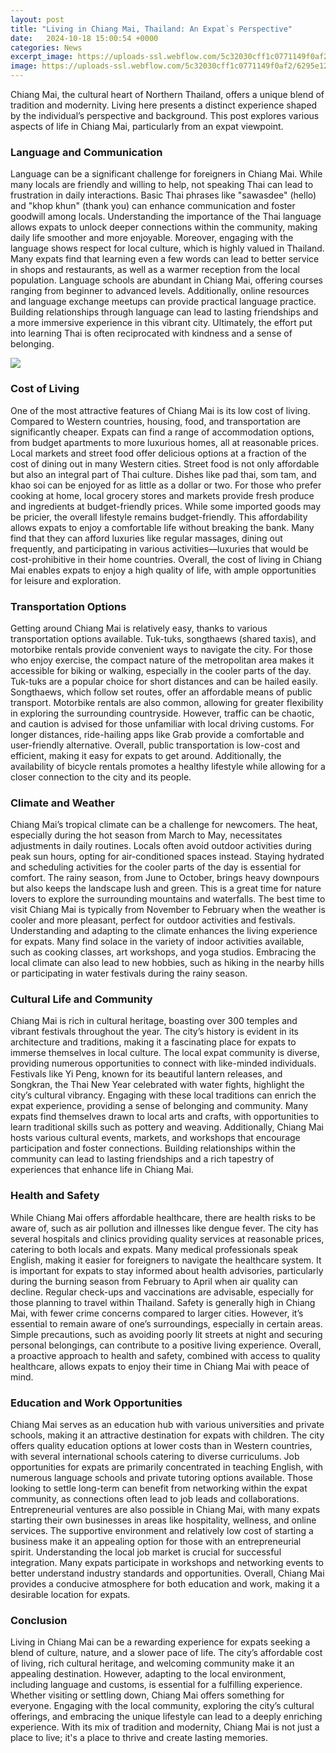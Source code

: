 ```yaml
---
layout: post
title: "Living in Chiang Mai, Thailand: An Expat`s Perspective"
date:   2024-10-18 15:00:54 +0000
categories: News
excerpt_image: https://uploads-ssl.webflow.com/5c32030cff1c0771149f0af2/6295e122e27d94fed183af53_chiang-mai-pexels-tim-durgan-a-way-abroad.jpg
image: https://uploads-ssl.webflow.com/5c32030cff1c0771149f0af2/6295e122e27d94fed183af53_chiang-mai-pexels-tim-durgan-a-way-abroad.jpg
---
```


Chiang Mai, the cultural heart of Northern Thailand, offers a unique blend of tradition and modernity. Living here presents a distinct experience shaped by the individual’s perspective and background. This post explores various aspects of life in Chiang Mai, particularly from an expat viewpoint.
### Language and Communication
Language can be a significant challenge for foreigners in Chiang Mai. While many locals are friendly and willing to help, not speaking Thai can lead to frustration in daily interactions. Basic Thai phrases like "sawasdee" (hello) and "khop khun" (thank you) can enhance communication and foster goodwill among locals. Understanding the importance of the Thai language allows expats to unlock deeper connections within the community, making daily life smoother and more enjoyable.
Moreover, engaging with the language shows respect for local culture, which is highly valued in Thailand. Many expats find that learning even a few words can lead to better service in shops and restaurants, as well as a warmer reception from the local population. Language schools are abundant in Chiang Mai, offering courses ranging from beginner to advanced levels. 
Additionally, online resources and language exchange meetups can provide practical language practice. Building relationships through language can lead to lasting friendships and a more immersive experience in this vibrant city. Ultimately, the effort put into learning Thai is often reciprocated with kindness and a sense of belonging.

![](https://uploads-ssl.webflow.com/5c32030cff1c0771149f0af2/6295e122e27d94fed183af53_chiang-mai-pexels-tim-durgan-a-way-abroad.jpg)
### Cost of Living
One of the most attractive features of Chiang Mai is its low cost of living. Compared to Western countries, housing, food, and transportation are significantly cheaper. Expats can find a range of accommodation options, from budget apartments to more luxurious homes, all at reasonable prices. Local markets and street food offer delicious options at a fraction of the cost of dining out in many Western cities.
Street food is not only affordable but also an integral part of Thai culture. Dishes like pad thai, som tam, and khao soi can be enjoyed for as little as a dollar or two. For those who prefer cooking at home, local grocery stores and markets provide fresh produce and ingredients at budget-friendly prices. 
While some imported goods may be pricier, the overall lifestyle remains budget-friendly. This affordability allows expats to enjoy a comfortable life without breaking the bank. Many find that they can afford luxuries like regular massages, dining out frequently, and participating in various activities—luxuries that would be cost-prohibitive in their home countries. 
Overall, the cost of living in Chiang Mai enables expats to enjoy a high quality of life, with ample opportunities for leisure and exploration.
### Transportation Options
Getting around Chiang Mai is relatively easy, thanks to various transportation options available. Tuk-tuks, songthaews (shared taxis), and motorbike rentals provide convenient ways to navigate the city. For those who enjoy exercise, the compact nature of the metropolitan area makes it accessible for biking or walking, especially in the cooler parts of the day.
Tuk-tuks are a popular choice for short distances and can be hailed easily. Songthaews, which follow set routes, offer an affordable means of public transport. Motorbike rentals are also common, allowing for greater flexibility in exploring the surrounding countryside. However, traffic can be chaotic, and caution is advised for those unfamiliar with local driving customs. 
For longer distances, ride-hailing apps like Grab provide a comfortable and user-friendly alternative. Overall, public transportation is low-cost and efficient, making it easy for expats to get around. Additionally, the availability of bicycle rentals promotes a healthy lifestyle while allowing for a closer connection to the city and its people.
### Climate and Weather
Chiang Mai’s tropical climate can be a challenge for newcomers. The heat, especially during the hot season from March to May, necessitates adjustments in daily routines. Locals often avoid outdoor activities during peak sun hours, opting for air-conditioned spaces instead. Staying hydrated and scheduling activities for the cooler parts of the day is essential for comfort.
The rainy season, from June to October, brings heavy downpours but also keeps the landscape lush and green. This is a great time for nature lovers to explore the surrounding mountains and waterfalls. The best time to visit Chiang Mai is typically from November to February when the weather is cooler and more pleasant, perfect for outdoor activities and festivals.
Understanding and adapting to the climate enhances the living experience for expats. Many find solace in the variety of indoor activities available, such as cooking classes, art workshops, and yoga studios. Embracing the local climate can also lead to new hobbies, such as hiking in the nearby hills or participating in water festivals during the rainy season.
### Cultural Life and Community
Chiang Mai is rich in cultural heritage, boasting over 300 temples and vibrant festivals throughout the year. The city’s history is evident in its architecture and traditions, making it a fascinating place for expats to immerse themselves in local culture. The local expat community is diverse, providing numerous opportunities to connect with like-minded individuals.
Festivals like Yi Peng, known for its beautiful lantern releases, and Songkran, the Thai New Year celebrated with water fights, highlight the city’s cultural vibrancy. Engaging with these local traditions can enrich the expat experience, providing a sense of belonging and community. 
Many expats find themselves drawn to local arts and crafts, with opportunities to learn traditional skills such as pottery and weaving. Additionally, Chiang Mai hosts various cultural events, markets, and workshops that encourage participation and foster connections. Building relationships within the community can lead to lasting friendships and a rich tapestry of experiences that enhance life in Chiang Mai.
### Health and Safety
While Chiang Mai offers affordable healthcare, there are health risks to be aware of, such as air pollution and illnesses like dengue fever. The city has several hospitals and clinics providing quality services at reasonable prices, catering to both locals and expats. Many medical professionals speak English, making it easier for foreigners to navigate the healthcare system.
It is important for expats to stay informed about health advisories, particularly during the burning season from February to April when air quality can decline. Regular check-ups and vaccinations are advisable, especially for those planning to travel within Thailand. 
Safety is generally high in Chiang Mai, with fewer crime concerns compared to larger cities. However, it’s essential to remain aware of one’s surroundings, especially in certain areas. Simple precautions, such as avoiding poorly lit streets at night and securing personal belongings, can contribute to a positive living experience. 
Overall, a proactive approach to health and safety, combined with access to quality healthcare, allows expats to enjoy their time in Chiang Mai with peace of mind.
### Education and Work Opportunities
Chiang Mai serves as an education hub with various universities and private schools, making it an attractive destination for expats with children. The city offers quality education options at lower costs than in Western countries, with several international schools catering to diverse curriculums. 
Job opportunities for expats are primarily concentrated in teaching English, with numerous language schools and private tutoring options available. Those looking to settle long-term can benefit from networking within the expat community, as connections often lead to job leads and collaborations. 
Entrepreneurial ventures are also possible in Chiang Mai, with many expats starting their own businesses in areas like hospitality, wellness, and online services. The supportive environment and relatively low cost of starting a business make it an appealing option for those with an entrepreneurial spirit. 
Understanding the local job market is crucial for successful integration. Many expats participate in workshops and networking events to better understand industry standards and opportunities. Overall, Chiang Mai provides a conducive atmosphere for both education and work, making it a desirable location for expats.
### Conclusion
Living in Chiang Mai can be a rewarding experience for expats seeking a blend of culture, nature, and a slower pace of life. The city’s affordable cost of living, rich cultural heritage, and welcoming community make it an appealing destination. However, adapting to the local environment, including language and customs, is essential for a fulfilling experience.
Whether visiting or settling down, Chiang Mai offers something for everyone. Engaging with the local community, exploring the city’s cultural offerings, and embracing the unique lifestyle can lead to a deeply enriching experience. With its mix of tradition and modernity, Chiang Mai is not just a place to live; it's a place to thrive and create lasting memories.